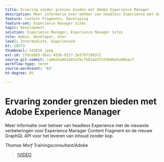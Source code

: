 ```yaml
---
title: Ervaring zonder grenzen bieden met Adobe Experience Manager
description: Meer informatie over beheer van headless Experience met de nieuwste verbeteringen voor Experience Manager Content Fragment en de nieuwe GraphQL API voor het leveren van inhoud zonder kop.
feature: Content Fragments, Developing
feature-set: Experience Manager Sites
topic: Development
solution: Experience Manager, Experience Manager Sites
role: Admin, Developer, User
level: Intermediate, Experienced
kt: 10573
thumbnail: 343816.jpeg
exl-id: 1fdcb865-d6a1-4536-9217-2e5787199372
source-git-commit: ca06e5a8b1602a7bcfb83a43f529680a5a96bacf
workflow-type: tm+mt
source-wordcount: '63'
ht-degree: 0%

---
```


# Ervaring zonder grenzen bieden met Adobe Experience Manager

Meer informatie over beheer van headless Experience met de nieuwste verbeteringen voor Experience Manager Content Fragment en de nieuwe GraphQL API voor het leveren van inhoud zonder kop.

*Thomas Morf* Trainingsconsultant/Adobe

>[!VIDEO](https://video.tv.adobe.com/v/343816/?quality=12&learn=on)
